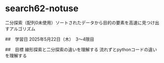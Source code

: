 # search62-notuse
二分探索（配列0未使用）ソートされたデータから目的の要素を高速に見つけ出すアルゴリズム

##　学習日
2025年5月22日（木）　3～4限目

##　目標
線形探索と二分探索の違いを理解する
流れずとpythonコードの違いを理解する